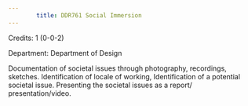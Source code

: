 ```yaml
---
        title: DDR761 Social Immersion
---
```

Credits: 1 (0-0-2)

Department: Department of Design

Documentation of societal issues through photography, recordings, sketches. Identification of locale of working, Identification of a potential societal issue. Presenting the societal issues as a report/ presentation/video.